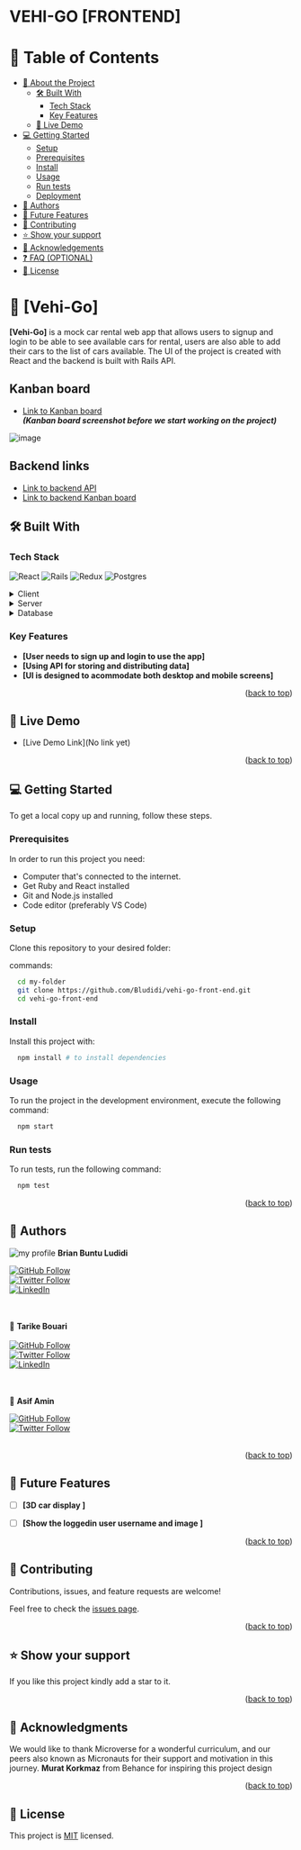 # VEHI-GO [FRONTEND]


<!-- TABLE OF CONTENTS -->

# 📗 Table of Contents

- [📖 About the Project](#about-project)
  - [🛠 Built With](#built-with)
    - [Tech Stack](#tech-stack)
    - [Key Features](#key-features)
  - [🚀 Live Demo](#live-demo)
- [💻 Getting Started](#getting-started)
  - [Setup](#setup)
  - [Prerequisites](#prerequisites)
  - [Install](#install)
  - [Usage](#usage)
  - [Run tests](#run-tests)
  - [Deployment](#triangular_flag_on_post-deployment)
- [👥 Authors](#authors)
- [🔭 Future Features](#future-features)
- [🤝 Contributing](#contributing)
- [⭐️ Show your support](#support)
- [🙏 Acknowledgements](#acknowledgements)
- [❓ FAQ (OPTIONAL)](#faq)
- [📝 License](#license)

<!-- PROJECT DESCRIPTION -->

# 📖 [Vehi-Go] <a name="about-project"></a>

**[Vehi-Go]** is a mock car rental web app that allows users to signup and login to be able to see available cars for rental, users are also able to add their cars to the list of cars available. The UI of the project is created with React and the backend is built with Rails API.

## Kanban board 
- [Link to Kanban board](https://github.com/users/Bludidi/projects/5) <br />
***(Kanban board screenshot before we start working on the project)***

![image](https://github.com/Bludidi/vehi-go-frontend/assets/86472119/b4402178-aa5b-4670-a412-b61f83308c58)


## Backend links
- [Link to backend API](https://github.com/tarikbouari/Exocars-Backend) 
- [Link to backend Kanban board](https://github.com/users/tarikbouari/projects/4)

## 🛠 Built With <a name="built-with"></a>

### Tech Stack 
![React](https://img.shields.io/badge/react-%2320232a.svg?style=plastic&logo=react&logoColor=%2361DAFB) 
![Rails](https://img.shields.io/badge/rails-%23CC0000.svg?style=plastic&logo=ruby-on-rails&logoColor=white) 
![Redux](https://img.shields.io/badge/redux-%23593d88.svg?style=plastic&logo=redux&logoColor=white)
![Postgres](https://img.shields.io/badge/postgres-%23316192.svg?style=plastic&logo=postgresql&logoColor=white)  <a name="tech-stack"></a>

<details>
  <summary>Client</summary>
  <ul>
    <li><a href="https://reactjs.org/">React.js</a></li>
  </ul>
</details>

<details>
  <summary>Server</summary>
  <ul>
    <li><a href="https://rubyonrails.org/">Rails</a></li>
  </ul>
</details>

<details>
<summary>Database</summary>
  <ul>
    <li><a href="https://www.postgresql.org/">PostgreSQL</a></li>
  </ul>
</details>


<!-- Features -->

### Key Features <a name="key-features"></a>

- **[User needs to sign up and login to use the app]**
- **[Using API for storing and distributing data]**
- **[UI is designed to acommodate both desktop and mobile screens]**

<p align="right">(<a href="#readme-top">back to top</a>)</p>

<!-- LIVE DEMO -->

## 🚀 Live Demo <a name="live-demo"></a>


- [Live Demo Link](No link yet)

<p align="right">(<a href="#readme-top">back to top</a>)</p>

<!-- GETTING STARTED -->

## 💻 Getting Started <a name="getting-started"></a>


To get a local copy up and running, follow these steps.

### Prerequisites

In order to run this project you need:
- Computer that's connected to the internet.
- Get Ruby and React installed
- Git and Node.js installed 
- Code editor (preferably VS Code)

### Setup

Clone this repository to your desired folder:

 commands:

```sh
  cd my-folder
  git clone https://github.com/Bludidi/vehi-go-front-end.git
  cd vehi-go-front-end
```


### Install

Install this project with:

```sh
  npm install # to install dependencies
```

### Usage

To run the project in the development environment, execute the following command:

```sh
  npm start 
```


### Run tests

To run tests, run the following command:

```sh
  npm test
```

<p align="right">(<a href="#readme-top">back to top</a>)</p>

<!-- AUTHORS -->

## 👥 Authors <a name="authors"></a>

![my profile](https://avatars.githubusercontent.com/u/86472119?s=40&v=4) **Brian Buntu Ludidi** <br />

<a href="https://github.com/Bludidi">
  <img src="https://img.shields.io/github/followers/Bludidi?label=Follow%20%40Bludidi&style=social" alt="GitHub Follow">
</a> <br />

<a href="https://twitter.com/BB_Ludidi">
  <img src="https://img.shields.io/twitter/follow/BB_Ludidi?label=Follow%20%40BB_Ludidi&style=social" alt="Twitter Follow">
</a> <br />

<a href="https://www.linkedin.com/in/brian-ludidi-92754174">
  <img src="https://img.shields.io/badge/LinkedIn-0077B5?style=social&logo=linkedin&logoColor=blue" alt="LinkedIn">
</a> <br /> <br /><br />


👤 **Tarike Bouari** <br /><br />
<a href="https://github.com/tarikbouari">
  <img src="https://img.shields.io/github/followers/tarikbouari?label=Follow%20%40tarikbouari&style=social" alt="GitHub Follow">
</a> <br />
<a href="https://twitter.com/tarikbouari">
  <img src="https://img.shields.io/twitter/follow/tarikbouari?label=Follow%20%40tarikbouari&style=social" alt="Twitter Follow">
</a> <br />
<a href="https://www.linkedin.com/in/tarikbouari">
  <img src="https://img.shields.io/badge/LinkedIn-0077B5?style=social&logo=linkedin&logoColor=blue" alt="LinkedIn">
</a> <br /> <br /><br />

👤 **Asif Amin**

<a href="https://github.com/asifaminisonline">
  <img src="https://img.shields.io/github/followers/asifaminisonline?label=Follow%20%40asifaminisonline&style=social" alt="GitHub Follow">
</a> <br />

<a href="https://twitter.com/AminAmi53306702">
  <img src="https://img.shields.io/twitter/follow/AminAmi53306702?label=Follow%20%40AminAmi53306702&style=social" alt="Twitter Follow">
</a> <br /><br />


<p align="right">(<a href="#readme-top">back to top</a>)</p>

<!-- FUTURE FEATURES -->

## 🔭 Future Features <a name="future-features"></a>

- [ ] **[3D car display ]**
- [ ] **[Show the loggedin user username and image ]**


<p align="right">(<a href="#readme-top">back to top</a>)</p>

<!-- CONTRIBUTING -->

## 🤝 Contributing <a name="contributing"></a>

Contributions, issues, and feature requests are welcome!

Feel free to check the [issues page](../../issues/).

<p align="right">(<a href="#readme-top">back to top</a>)</p>

<!-- SUPPORT -->

## ⭐️ Show your support <a name="support"></a>



If you like this project kindly add a star to it.

<p align="right">(<a href="#readme-top">back to top</a>)</p>

<!-- ACKNOWLEDGEMENTS -->

## 🙏 Acknowledgments <a name="acknowledgements"></a>


We would like to thank Microverse for a wonderful curriculum, and our peers also known as Micronauts for their support and motivation in this journey. 
**Murat Korkmaz** from Behance for inspiring this project design


<p align="right">(<a href="#readme-top">back to top</a>)</p>


## 📝 License <a name="license"></a>

This project is [MIT](./LICENSE) licensed.

